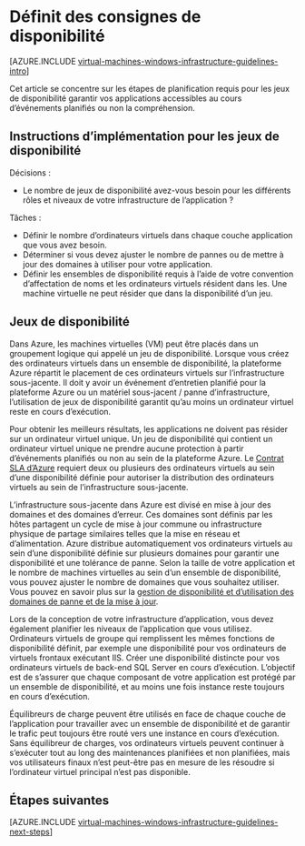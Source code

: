 <properties
    pageTitle="Disponibilité des instructions de jeux | Microsoft Azure"
    description="Obtenir des informations sur les instructions clés de conception et d’implémentation pour le déploiement de disponibilité définit dans les services d’infrastructure Azure."
    documentationCenter=""
    services="virtual-machines-windows"
    authors="iainfoulds"
    manager="timlt"
    editor=""
    tags="azure-resource-manager"/>

<tags
    ms.service="virtual-machines-windows"
    ms.workload="infrastructure-services"
    ms.tgt_pltfrm="vm-windows"
    ms.devlang="na"
    ms.topic="article"
    ms.date="09/08/2016"
    ms.author="iainfou"/>

# <a name="availability-sets-guidelines"></a>Définit des consignes de disponibilité

[AZURE.INCLUDE [virtual-machines-windows-infrastructure-guidelines-intro](../../includes/virtual-machines-windows-infrastructure-guidelines-intro.md)] 

Cet article se concentre sur les étapes de planification requis pour les jeux de disponibilité garantir vos applications accessibles au cours d’événements planifiés ou non la compréhension.

## <a name="implementation-guidelines-for-availability-sets"></a>Instructions d’implémentation pour les jeux de disponibilité

Décisions :

- Le nombre de jeux de disponibilité avez-vous besoin pour les différents rôles et niveaux de votre infrastructure de l’application ?

Tâches :

- Définir le nombre d’ordinateurs virtuels dans chaque couche application que vous avez besoin.
- Déterminer si vous devez ajuster le nombre de pannes ou de mettre à jour des domaines à utiliser pour votre application.
- Définir les ensembles de disponibilité requis à l’aide de votre convention d’affectation de noms et les ordinateurs virtuels résident dans les. Une machine virtuelle ne peut résider que dans la disponibilité d’un jeu. 

## <a name="availability-sets"></a>Jeux de disponibilité

Dans Azure, les machines virtuelles (VM) peut être placés dans un groupement logique qui appelé un jeu de disponibilité. Lorsque vous créez des ordinateurs virtuels dans un ensemble de disponibilité, la plateforme Azure répartit le placement de ces ordinateurs virtuels sur l’infrastructure sous-jacente. Il doit y avoir un événement d’entretien planifié pour la plateforme Azure ou un matériel sous-jacent / panne d’infrastructure, l’utilisation de jeux de disponibilité garantit qu’au moins un ordinateur virtuel reste en cours d’exécution.

Pour obtenir les meilleurs résultats, les applications ne doivent pas résider sur un ordinateur virtuel unique. Un jeu de disponibilité qui contient un ordinateur virtuel unique ne prendre aucune protection à partir d’événements planifiés ou non au sein de la plateforme Azure. Le [Contrat SLA d’Azure](https://azure.microsoft.com/support/legal/sla/virtual-machines) requiert deux ou plusieurs des ordinateurs virtuels au sein d’une disponibilité définie pour autoriser la distribution des ordinateurs virtuels au sein de l’infrastructure sous-jacente.

L’infrastructure sous-jacente dans Azure est divisé en mise à jour des domaines et des domaines d’erreur. Ces domaines sont définis par les hôtes partagent un cycle de mise à jour commune ou infrastructure physique de partage similaires telles que la mise en réseau et d’alimentation. Azure distribue automatiquement vos ordinateurs virtuels au sein d’une disponibilité définie sur plusieurs domaines pour garantir une disponibilité et une tolérance de panne. Selon la taille de votre application et le nombre de machines virtuelles au sein d’un ensemble de disponibilité, vous pouvez ajuster le nombre de domaines que vous souhaitez utiliser. Vous pouvez en savoir plus sur la [gestion de disponibilité et d’utilisation des domaines de panne et de la mise à jour](virtual-machines-windows-manage-availability.md).

Lors de la conception de votre infrastructure d’application, vous devez également planifier les niveaux de l’application que vous utilisez. Ordinateurs virtuels de groupe qui remplissent les mêmes fonctions de disponibilité définit, par exemple une disponibilité pour vos ordinateurs de virtuels frontaux exécutant IIS. Créer une disponibilité distincte pour vos ordinateurs virtuels de back-end SQL Server en cours d’exécution. L’objectif est de s’assurer que chaque composant de votre application est protégé par un ensemble de disponibilité, et au moins une fois instance reste toujours en cours d’exécution.

Équilibreurs de charge peuvent être utilisés en face de chaque couche de l’application pour travailler avec un ensemble de disponibilité et de garantir le trafic peut toujours être routé vers une instance en cours d’exécution. Sans équilibreur de charges, vos ordinateurs virtuels peuvent continuer à s’exécuter tout au long des maintenances planifiées et non planifiées, mais vos utilisateurs finaux n’est peut-être pas en mesure de les résoudre si l’ordinateur virtuel principal n’est pas disponible.


## <a name="next-steps"></a>Étapes suivantes
[AZURE.INCLUDE [virtual-machines-windows-infrastructure-guidelines-next-steps](../../includes/virtual-machines-windows-infrastructure-guidelines-next-steps.md)] 
